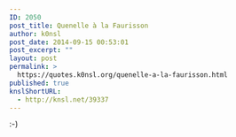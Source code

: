 ```yaml
---
ID: 2050
post_title: Quenelle à la Faurisson
author: k0nsl
post_date: 2014-09-15 00:53:01
post_excerpt: ""
layout: post
permalink: >
  https://quotes.k0nsl.org/quenelle-a-la-faurisson.html
published: true
knslShortURL:
  - http://knsl.net/39337
---
```

:-)